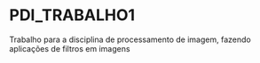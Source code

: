 # PDI_TRABALHO1
Trabalho para a disciplina de processamento de imagem, fazendo aplicações de filtros em imagens 
